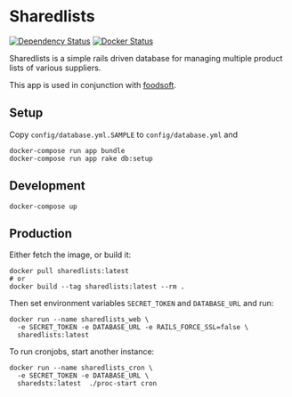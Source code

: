 # Sharedlists

[![Dependency Status](https://gemnasium.com/badges/github.com/foodcoops/sharedlists.svg)](https://gemnasium.com/github.com/foodcoops/sharedlists)
[![Docker Status](https://img.shields.io/docker/build/foodcoopsnet/sharedlists.svg)](https://hub.docker.com/r/foodcoopsnet/sharedlists)

Sharedlists is a simple rails driven database for managing multiple product lists of various suppliers.

This app is used in conjunction with [foodsoft](https://github.com/foodcoops/foodsoft).

## Setup

Copy `config/database.yml.SAMPLE` to `config/database.yml` and

    docker-compose run app bundle
    docker-compose run app rake db:setup

## Development

    docker-compose up

## Production

Either fetch the image, or build it:

    docker pull sharedlists:latest
    # or
    docker build --tag sharedlists:latest --rm .

Then set environment variables `SECRET_TOKEN` and `DATABASE_URL` and run:

    docker run --name sharedlists_web \
      -e SECRET_TOKEN -e DATABASE_URL -e RAILS_FORCE_SSL=false \
      sharedlists:latest

To run cronjobs, start another instance:

    docker run --name sharedlists_cron \
      -e SECRET_TOKEN -e DATABASE_URL \
      sharedsts:latest  ./proc-start cron


